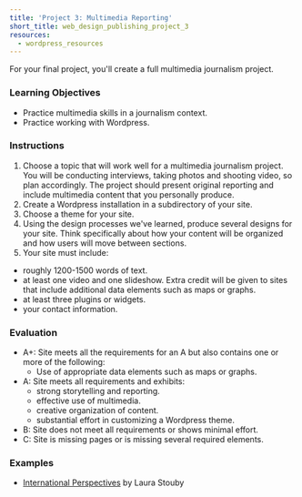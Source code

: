 ```yaml
---
title: 'Project 3: Multimedia Reporting'
short_title: web_design_publishing_project_3
resources:
  - wordpress_resources
---
```


For your final project, you'll create a full multimedia journalism project.

### Learning Objectives

- Practice multimedia skills in a journalism context.
- Practice working with Wordpress.

### Instructions

1. Choose a topic that will work well for a multimedia journalism project. You will be conducting interviews, taking photos and shooting video, so plan accordingly. The project should present original reporting and include multimedia content that you personally produce.
2. Create a Wordpress installation in a subdirectory of your site.
3. Choose a theme for your site.
4. Using the design processes we've learned, produce several designs for your site. Think specifically about how your content will be organized and how users will move between sections.
5. Your site must include:
  - roughly 1200-1500 words of text.
  - at least one video and one slideshow. Extra credit will be given to sites that include additional data elements such as maps or graphs.
  - at least three plugins or widgets.
  - your contact information.

### Evaluation

- A+: Site meets all the requirements for an A but also contains one or more of the following:
  - Use of appropriate data elements such as maps or graphs.
- A: Site meets all requirements and exhibits:
  - strong storytelling and reporting.
  - effective use of multimedia.
  - creative organization of content.
  - substantial effort in customizing a Wordpress theme.
- B: Site does not meet all requirements or shows minimal effort.
- C: Site is missing pages or is missing several required elements.

### Examples

- [International Perspectives](/assets/example_projects/international_perspective/index.htm) by Laura Stouby
